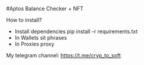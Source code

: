 #Aptos Balance Checker + NFT

How to install?
- Install dependencies pip install -r requirements.txt
- In Wallets sit phrases
- In Proxies proxy

My telegram channel: 
https://t.me/cryp_to_soft
